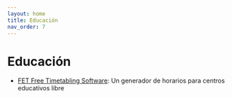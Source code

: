 ```yaml
---
layout: home
title: Educación
nav_order: 7
---
```


# Educación

* [FET Free Timetabling Software](https://lalescu.ro/liviu/fet/): Un generador de horarios para centros educativos libre